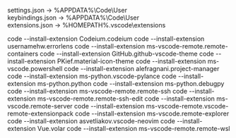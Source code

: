 settings.json -> %APPDATA%\Code\User\
keybindings.json -> %APPDATA%\Code\User\
extensions.json -> %HOMEPATH%\.vscode\extensions


code --install-extension Codeium.codeium
code --install-extension usernamehw.errorlens
code --install-extension ms-vscode-remote.remote-containers
code --install-extension GitHub.github-vscode-theme
code --install-extension PKief.material-icon-theme
code --install-extension ms-vscode.powershell
code --install-extension alefragnani.project-manager
code --install-extension ms-python.vscode-pylance
code --install-extension ms-python.python
code --install-extension ms-python.debugpy
code --install-extension ms-vscode-remote.remote-ssh
code --install-extension ms-vscode-remote.remote-ssh-edit
code --install-extension ms-vscode.remote-server
code --install-extension ms-vscode-remote.vscode-remote-extensionpack
code --install-extension ms-vscode.remote-explorer
code --install-extension asvetliakov.vscode-neovim
code --install-extension Vue.volar
code --install-extension ms-vscode-remote.remote-wsl